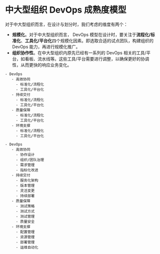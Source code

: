 # 中大型组织 DevOps 成熟度模型

对于中大型组织而言，在设计与划分时，我们考虑的维度有两个：

- **规模化**。对于中大型组织而言， DevOps 模型在设计时，要关注于**流程化/标准化**、**工具化/平台化**四个规模化因素。即选取合适的试点团队，构建组织的 DevOps 能力，再进行规模化推广。
- **组织协作性**。在中大型组织内原先已经有一系列的 DevOps 相关的工具/平台，如看板、流水线等。这些工具/平台需要进行调整，以确保更好的协调性，从而更快的响应业务变化。


```maturity
- DevOps
   - 高效协同
     - 标准化/流程化
     - 工具化/平台化
   - 持续交付
     - 标准化/流程化
     - 工具化/平台化
   - 质量保障
     - 标准化/流程化
     - 工具化/平台化   
   - 环境支撑
     - 标准化/流程化
     - 工具化/平台化
```

```maturity
- DevOps
   - 高效协同
     - 协作设计
     - 组织/团队治理
     - 需求管理
     - 指标化改进
   - 持续交付
     - 服务化架构
     - 版本管理
     - 灵活变更
     - 持续部署
   - 质量保障
     - 测试策略
     - 测试方式
     - 测试管理
     - 质量安全
   - 环境支撑
     - 配置管理
     - 资源管理
     - 部署管理
     - 运维自动化
```
